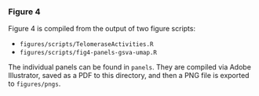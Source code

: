 ### Figure 4

Figure 4 is compiled from the output of two figure scripts:

* `figures/scripts/TelomeraseActivities.R`
* `figures/scripts/fig4-panels-gsva-umap.R`

The individual panels can be found in `panels`.
They are compiled via Adobe Illustrator, saved as a PDF to this directory, and then a PNG file is exported to `figures/pngs`.